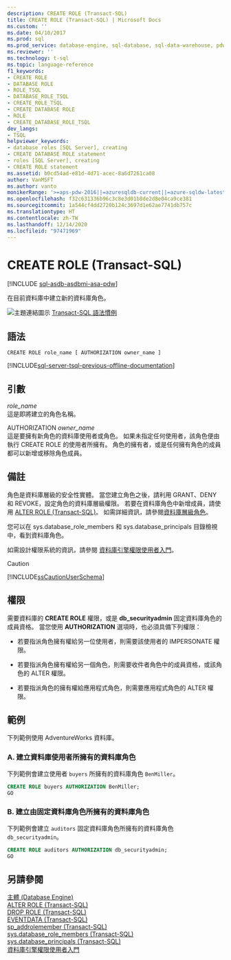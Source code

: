```yaml
---
description: CREATE ROLE (Transact-SQL)
title: CREATE ROLE (Transact-SQL) | Microsoft Docs
ms.custom: ''
ms.date: 04/10/2017
ms.prod: sql
ms.prod_service: database-engine, sql-database, sql-data-warehouse, pdw
ms.reviewer: ''
ms.technology: t-sql
ms.topic: language-reference
f1_keywords:
- CREATE ROLE
- DATABASE ROLE
- ROLE_TSQL
- DATABASE_ROLE_TSQL
- CREATE_ROLE_TSQL
- CREATE DATABASE ROLE
- ROLE
- CREATE_DATABASE_ROLE_TSQL
dev_langs:
- TSQL
helpviewer_keywords:
- database roles [SQL Server], creating
- CREATE DATABASE ROLE statement
- roles [SQL Server], creating
- CREATE ROLE statement
ms.assetid: b0cd54ad-e81d-4d71-acec-8a6d7261ca08
author: VanMSFT
ms.author: vanto
monikerRange: '>=aps-pdw-2016||=azuresqldb-current||=azure-sqldw-latest||>=sql-server-2016||>=sql-server-linux-2017||=azuresqldb-mi-current'
ms.openlocfilehash: f32c631336b96c3c8e3d01b8de2d8e04ca9ce381
ms.sourcegitcommit: 1a544cf4dd2720b124c3697d1e62ae7741db757c
ms.translationtype: HT
ms.contentlocale: zh-TW
ms.lasthandoff: 12/14/2020
ms.locfileid: "97471969"
---
```

# <a name="create-role-transact-sql"></a>CREATE ROLE (Transact-SQL)
[!INCLUDE [sql-asdb-asdbmi-asa-pdw](../../includes/applies-to-version/sql-asdb-asdbmi-asa-pdw.md)]

  在目前資料庫中建立新的資料庫角色。  
  
 ![主題連結圖示](../../database-engine/configure-windows/media/topic-link.gif "主題連結圖示") [Transact-SQL 語法慣例](../../t-sql/language-elements/transact-sql-syntax-conventions-transact-sql.md)  
  
## <a name="syntax"></a>語法  
  
```syntaxsql  
CREATE ROLE role_name [ AUTHORIZATION owner_name ]  
```  
  
[!INCLUDE[sql-server-tsql-previous-offline-documentation](../../includes/sql-server-tsql-previous-offline-documentation.md)]

## <a name="arguments"></a>引數
 *role_name*  
 這是即將建立的角色名稱。  
  
 AUTHORIZATION *owner_name*  
 這是要擁有新角色的資料庫使用者或角色。 如果未指定任何使用者，該角色便由執行 CREATE ROLE 的使用者所擁有。 角色的擁有者，或是任何擁有角色的成員都可以新增或移除角色成員。
  
## <a name="remarks"></a>備註  
 角色是資料庫層級的安全性實體。 當您建立角色之後，請利用 GRANT、DENY 和 REVOKE，設定角色的資料庫層級權限。 若要在資料庫角色中新增成員，請使用 [ALTER ROLE &#40;Transact-SQL&#41;](../../t-sql/statements/alter-role-transact-sql.md)。 如需詳細資訊，請參閱[資料庫層級角色](../../relational-databases/security/authentication-access/database-level-roles.md)。  
  
 您可以在 sys.database_role_members 和 sys.database_principals 目錄檢視中，看到資料庫角色。  
  
 如需設計權限系統的資訊，請參閱 [資料庫引擎權限使用者入門](../../relational-databases/security/authentication-access/getting-started-with-database-engine-permissions.md)。  
  
> [!CAUTION]  
>  [!INCLUDE[ssCautionUserSchema](../../includes/sscautionuserschema-md.md)]  
  
## <a name="permissions"></a>權限  
 需要資料庫的 **CREATE ROLE** 權限，或是 **db_securityadmin** 固定資料庫角色的成員資格。 當您使用 **AUTHORIZATION** 選項時，也必須具備下列權限：  
  
-   若要指派角色擁有權給另一位使用者，則需要該使用者的 IMPERSONATE 權限。  
  
-   若要指派角色擁有權給另一個角色，則需要收件者角色中的成員資格，或該角色的 ALTER 權限。  
  
-   若要指派角色的擁有權給應用程式角色，則需要應用程式角色的 ALTER 權限。  
  
## <a name="examples"></a>範例  
下列範例使用 AdventureWorks 資料庫。   

### <a name="a-creating-a-database-role-that-is-owned-by-a-database-user"></a>A. 建立資料庫使用者所擁有的資料庫角色  
 下列範例會建立使用者 `buyers` 所擁有的資料庫角色 `BenMiller`。  
  
```sql  
CREATE ROLE buyers AUTHORIZATION BenMiller;  
GO  
```  
  
### <a name="b-creating-a-database-role-that-is-owned-by-a-fixed-database-role"></a>B. 建立由固定資料庫角色所擁有的資料庫角色  
 下列範例會建立 `auditors` 固定資料庫角色所擁有的資料庫角色 `db_securityadmin`。  
  
```sql  
CREATE ROLE auditors AUTHORIZATION db_securityadmin;  
GO  
```  
  
## <a name="see-also"></a>另請參閱  
 [主體 &#40;Database Engine&#41;](../../relational-databases/security/authentication-access/principals-database-engine.md)   
 [ALTER ROLE &#40;Transact-SQL&#41;](../../t-sql/statements/alter-role-transact-sql.md)   
 [DROP ROLE &#40;Transact-SQL&#41;](../../t-sql/statements/drop-role-transact-sql.md)   
 [EVENTDATA &#40;Transact-SQL&#41;](../../t-sql/functions/eventdata-transact-sql.md)   
 [sp_addrolemember &#40;Transact-SQL&#41;](../../relational-databases/system-stored-procedures/sp-addrolemember-transact-sql.md)   
 [sys.database_role_members &#40;Transact-SQL&#41;](../../relational-databases/system-catalog-views/sys-database-role-members-transact-sql.md)   
 [sys.database_principals &#40;Transact-SQL&#41;](../../relational-databases/system-catalog-views/sys-database-principals-transact-sql.md)   
 [資料庫引擎權限使用者入門](../../relational-databases/security/authentication-access/getting-started-with-database-engine-permissions.md)  
  
  


